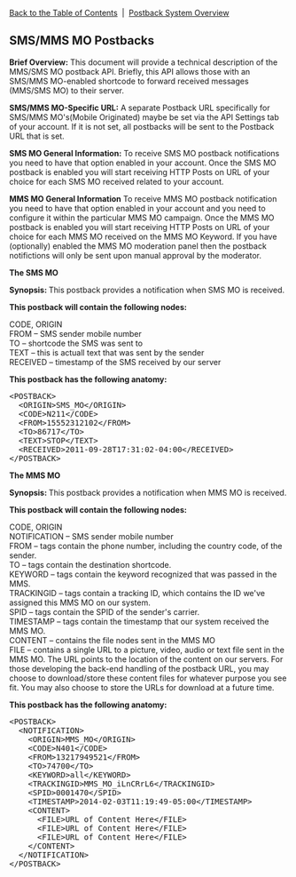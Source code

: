 <a href="/1.3/README.md">Back to the Table of Contents</a>&nbsp;&nbsp;|&nbsp;&nbsp;<a href="/1.3/CONTENTS/POSTBACKS/New%20Postback%20Files/POSTBACK_SYSTEM_OVERVIEW.md">Postback System Overview</a>
<h2>SMS/MMS MO Postbacks</h2>
<div id="page-content"><strong>Brief Overview:</strong>
This document will provide a technical description of the MMS/SMS MO postback API. Briefly, this API allows those with an SMS/MMS MO-enabled shortcode to forward received messages (MMS/SMS MO) to their server.

<strong>SMS/MMS MO-Specific URL:</strong>
A separate Postback URL specifically for SMS/MMS MO's(Mobile Originated) maybe be set via the API Settings tab of your account.  If it is not set, all postbacks will be sent to the Postback URL that is set.

<strong>SMS MO General Information:</strong>
To receive SMS MO postback notifications you need to have that option enabled in your account. Once the SMS MO 
postback is enabled you will start receiving HTTP Posts on URL of your choice for each SMS MO received related to 
your account.

<strong>MMS MO General Information</strong>
To receive MMS MO postback notification you need to have that option enabled in your account and you need to 
configure it within the particular MMS MO campaign.  Once the MMS MO postback is enabled you will start receiving 
HTTP Posts on URL of your choice for each MMS MO received on the MMS MO Keyword. If you have (optionally) enabled 
the MMS MO moderation panel then the postback notifictions will only be sent upon manual approval by the moderator.



<strong>The SMS MO</strong>
<p><strong>Synopsis: </strong>This postback provides a notification when SMS MO is received.</p>
<strong><p>This postback will contain the following nodes:</p></strong>

CODE, ORIGIN<BR/>
FROM &#8211; SMS sender mobile number<BR/>
TO &#8211; shortcode the SMS was sent to<BR/>
TEXT &#8211; this is actuall text that was sent by the sender<BR/>
RECEIVED &#8211; timestamp of the SMS received by our server<BR/>

<p><strong>This postback has the following anatomy:</strong></p>
<pre>
&lt;POSTBACK&gt;
  &lt;ORIGIN&gt;SMS_MO&lt;/ORIGIN&gt;
  &lt;CODE&gt;N211&lt;/CODE&gt;
  &lt;FROM&gt;15552312102&lt;/FROM&gt;
  &lt;TO&gt;86717&lt;/TO&gt;
  &lt;TEXT&gt;STOP&lt;/TEXT&gt;
  &lt;RECEIVED&gt;2011-09-28T17:31:02-04:00&lt;/RECEIVED&gt;
&lt;/POSTBACK&gt;
</pre>


<p><strong>The MMS MO</strong></p>
<p><strong>Synopsis: </strong>This postback provides a notification when MMS MO is received.</p> 
<strong><p>This postback will contain the following nodes:</p></strong>

CODE, ORIGIN<BR/>
NOTIFICATION &#8211; SMS sender mobile number<BR/>
FROM &#8211; tags contain the phone number, including the country code, of the sender.<BR/>
TO &#8211; tags contain the destination shortcode.<BR/>
KEYWORD &#8211; tags contain the keyword recognized that was passed in the MMS.<BR/>
TRACKINGID &#8211; tags contain a tracking ID, which contains the ID we've assigned this MMS MO on our system.<BR/>
SPID &#8211; tags contain the SPID of the sender's carrier.<BR/>
TIMESTAMP &#8211; tags contain the timestamp that our system received the MMS MO.<BR/>
CONTENT &#8211; contains the file nodes sent in the MMS MO<BR/>
FILE &#8211; contains a single URL to a picture, video, audio or text file sent in the MMS MO.  The URL points to the location of the content on our servers. For those developing the back-end handling of the postback URL, you may choose to download/store these content files for whatever purpose you see fit. You may also choose to store the URLs for download at a future time.<BR/>
<p><strong>This postback has the following anatomy:</strong></p>
<pre>
&lt;POSTBACK&gt;
  &lt;NOTIFICATION&gt;
    &lt;ORIGIN&gt;MMS_MO&lt;/ORIGIN&gt;
    &lt;CODE&gt;N401&lt;/CODE&gt;
    &lt;FROM&gt;13217949521&lt;/FROM&gt;
    &lt;TO&gt;74700&lt;/TO&gt;
    &lt;KEYWORD&gt;all&lt;/KEYWORD>
    &lt;TRACKINGID&gt;MMS_MO_iLnCRrL6&lt;/TRACKINGID&gt;
    &lt;SPID&gt;0001470&lt;/SPID&gt;
    &lt;TIMESTAMP&gt;2014-02-03T11:19:49-05:00&lt;/TIMESTAMP&gt;
    &lt;CONTENT&gt;
      &lt;FILE&gt;URL of Content Here&lt;/FILE&gt;
      &lt;FILE&gt;URL of Content Here&lt;/FILE&gt;
      &lt;FILE&gt;URL of Content Here&lt;/FILE&gt;
    &lt;/CONTENT&gt;
  &lt;/NOTIFICATION&gt;
&lt;/POSTBACK&gt;
</pre>
